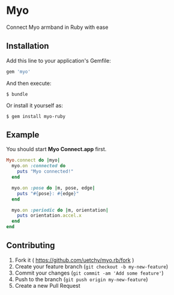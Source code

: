 # Myo

Connect Myo armband in Ruby with ease

## Installation

Add this line to your application's Gemfile:

```ruby
gem 'myo'
```

And then execute:

    $ bundle

Or install it yourself as:

    $ gem install myo-ruby

## Example

You should start __Myo Connect.app__ first.

```ruby
Myo.connect do |myo|
  myo.on :connected do
    puts "Myo connected!"
  end

  myo.on :pose do |m, pose, edge|
    puts "#{pose}: #{edge}"
  end

  myo.on :periodic do |m, orientation|
    puts orientation.accel.x
  end
end
```

## Contributing

1. Fork it ( https://github.com/uetchy/myo.rb/fork )
2. Create your feature branch (`git checkout -b my-new-feature`)
3. Commit your changes (`git commit -am 'Add some feature'`)
4. Push to the branch (`git push origin my-new-feature`)
5. Create a new Pull Request
